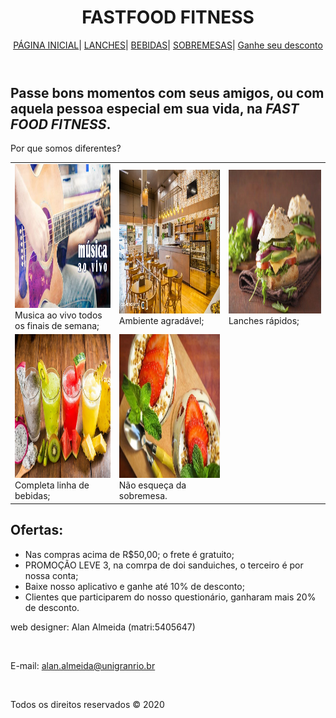 <!DOCTYPE html>
<html lang="pt-BR">

<head>
    <meta charset="UTF-8">
    <meta name="viewport" content="width=device-width, initial-scale=1.0">
    <title>FAST FOOD FITNESS</title>
    <link rel="stylesheet" href="css/estilo.css">
</head>
<style>
    body {
        background-image: url('img/FUNDO.jpeg');
        background-attachment: fixed;
        background-size: cover;
        background-repeat: no-repeat;
        width: 100%;
        height: 100%;
    }
</style>
<body>
    <header>
        <h1> FASTFOOD FITNESS</h1>
        <nav>
            <a href="index.html">PÁGINA INICIAL</a>|
            <a href="LANCHES.HTML">LANCHES</a>|
            <a href="BEBIDAS.HTML">BEBIDAS</a>|
            <a href="SOBREMESAS.HTML">SOBREMESAS</a>|
            <a href="quest.html">Ganhe seu desconto</a>
        </nav>
    </header>
    <section>
        <div id="txti">
            <h1>Passe bons momentos com seus amigos, ou com aquela pessoa especial em sua vida, na
                <EM><strong>FAST FOOD FITNESS</strong></EM>.</h1>
        </div>
        <div id="txtc">
            <p>Por que somos diferentes?</p>
            <table>
                <tr>
                    <td><img src="img/AOVIVO.jpg" WIDTH=300 HEIGHT=230 class="imgi"><br>Musica ao vivo todos os finais de semana;</td>
                    <td><img src="img/AMBI.jpg" WIDTH=300 HEIGHT=230 class="imgi"><br> Ambiente agradável;</td>
                    <td><img src="img/SANDU.jpg" WIDTH=300 HEIGHT=230 class="imgi"><br>Lanches rápidos;</td>
                </tr>
                <tr>
                    <td><img src="img/BEBID.jpg" WIDTH=300 HEIGHT=230 class="imgi"><br>Completa linha de bebidas;</td>
                    <td><img src="img/SOBRE.webp" WIDTH=300 HEIGHT=230 class="imgi"><br>Não esqueça da sobremesa.</td>
                </tr>
            </table>
        </div>
        <div id="txtf">
            <h1>Ofertas:</h1>
            <UL>
                <LI>Nas compras acima de R$50,00; o frete é gratuito;</LI>
                <LI>PROMOÇÃO LEVE 3, na comrpa de doi sanduiches, o terceiro é por nossa conta;</LI>
                <LI>Baixe nosso aplicativo e ganhe até 10% de desconto;</LI>
                <li>Clientes que participarem do nosso questionário, ganharam mais 20% de desconto.</li>
            </UL>
        </div>
    </section>
    <footer>
        <p>web designer: Alan Almeida (matri:5405647)</p><br>
        <p>E-mail: <a href="mailto:alan.almeida@unigranrio.br"> alan.almeida@unigranrio.br</a></p><br>
        <p>Todos os direitos reservados &copy 2020</p>
    </footer>
    <script src="script.js"></script>
</body>

</html>